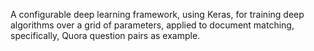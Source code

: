 


A configurable deep learning framework, using Keras, for training deep algorithms over a grid of parameters,
applied to document matching, specifically, Quora question pairs as example.
